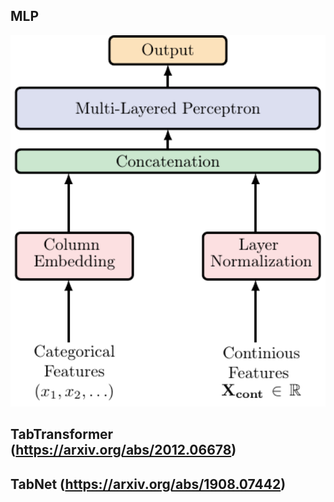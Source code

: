 ## MLP
<img src="../../docs/architectures/MLP.pdf" width="600px"></img>

## TabTransformer (https://arxiv.org/abs/2012.06678)

## TabNet (https://arxiv.org/abs/1908.07442)

